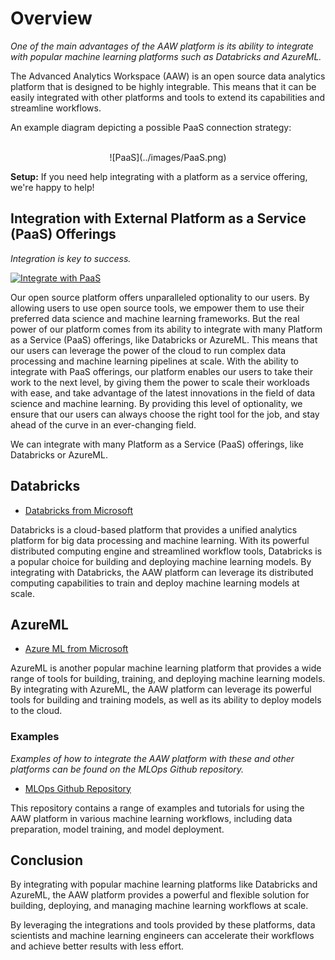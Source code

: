 # Overview

_One of the main advantages of the AAW platform is its ability to integrate with popular machine learning platforms such as Databricks and AzureML._

The Advanced Analytics Workspace (AAW) is an open source data analytics platform that is designed to be highly integrable. This means that it can be easily integrated with other platforms and tools to extend its capabilities and streamline workflows.

An example diagram depicting a possible PaaS connection strategy:

<br>

<center>
![PaaS](../images/PaaS.png)
</center>

**Setup:** If you need help integrating with a platform as a service offering, we're happy
to help!

## Integration with External Platform as a Service (PaaS) Offerings

_Integration is key to success._

[![Integrate with PaaS](../images/IntegratePaaS.PNG)]()

Our open source platform offers unparalleled optionality to our users. By allowing users to use open source tools, we empower them to use their preferred data science and machine learning frameworks. But the real power of our platform comes from its ability to integrate with many Platform as a Service (PaaS) offerings, like Databricks or AzureML. This means that our users can leverage the power of the cloud to run complex data processing and machine learning pipelines at scale. With the ability to integrate with PaaS offerings, our platform enables our users to take their work to the next level, by giving them the power to scale their workloads with ease, and take advantage of the latest innovations in the field of data science and machine learning. By providing this level of optionality, we ensure that our users can always choose the right tool for the job, and stay ahead of the curve in an ever-changing field.

We can integrate with many Platform as a Service (PaaS) offerings, like Databricks or AzureML.


## Databricks

- [Databricks from Microsoft](https://azure.microsoft.com/en-ca/services/databricks/)

Databricks is a cloud-based platform that provides a unified analytics platform for big data processing and machine learning. With its powerful distributed computing engine and streamlined workflow tools, Databricks is a popular choice for building and deploying machine learning models. By integrating with Databricks, the AAW platform can leverage its distributed computing capabilities to train and deploy machine learning models at scale.

## AzureML

- [Azure ML from Microsoft](https://azure.microsoft.com/en-us/services/machine-learning/)

AzureML is another popular machine learning platform that provides a wide range of tools for building, training, and deploying machine learning models. By integrating with AzureML, the AAW platform can leverage its powerful tools for building and training models, as well as its ability to deploy models to the cloud.

### Examples

_Examples of how to integrate the AAW platform with these and other platforms can be found on the MLOps Github repository._

- [MLOps Github Repository](https://github.com/StatCan/aaw-kubeflow-mlops)

This repository contains a range of examples and tutorials for using the AAW platform in various machine learning workflows, including data preparation, model training, and model deployment.

## Conclusion

By integrating with popular machine learning platforms like Databricks and AzureML, the AAW platform provides a powerful and flexible solution for building, deploying, and managing machine learning workflows at scale.

By leveraging the integrations and tools provided by these platforms, data scientists and machine learning engineers can accelerate their workflows and achieve better results with less effort.